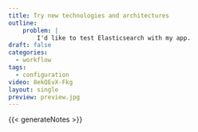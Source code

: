 ```yaml
---
title: Try new technologies and architectures
outline:
    problem: |
        I'd like to test Elasticsearch with my app.
draft: false
categories:
  - workflow
tags:
  - configuration
video: 8ekQEvX-Fkg
layout: single
preview: preview.jpg
---
```


{{< generateNotes >}}
